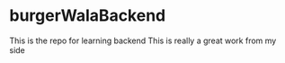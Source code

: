 # burgerWalaBackend

This is the repo for learning backend
This is really a great work from my side

